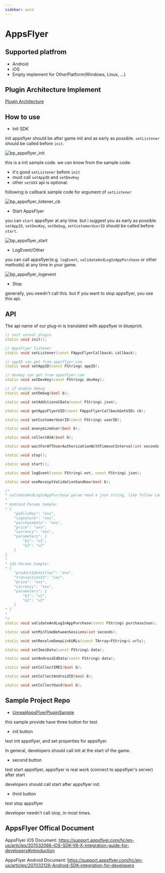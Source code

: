 ```yaml
---
sidebar: auto
---
```


# AppsFlyer

## Supported platfrom

* Android
* iOS
* Empty implement for OtherPlatform(Windows, Linux, ...)

## Plugin Architecture Implement

[Plugin Architecture](../desc/)

## How to use

* Init SDK

init appsflyer should be after game init and as early as possible.
`setListener` should be called before `init`.

<img :src="$withBase('/assets/img/bp_appsflyer_init.png')" alt="bp_appsflyer_init">

this is a init sample code.
we can know from the sample code:

* it's good `setListener` before `init`
* must call `setAppID` and `setDevKey`
* other `setXXX` api is optional.

following is callback sample code for argument of `setListener`

<img :src="$withBase('/assets/img/bp_appsflyer_listener_cb.png')" alt="bp_appsflyer_listener_cb">

* Start AppsFlyer

you can `start` appsflyer at any time. but i suggest you as early as possible.
`setAppID`, `setDevKey`, `setDebug`, `setCustomerUserID` should be called before `start`.

<img :src="$withBase('/assets/img/bp_appsflyer_start.png')" alt="bp_appsflyer_start">

* LogEvent/Other

you can call appsflyer(e.g. `logEvent`, `validateAndLogInAppPurchase` or other methods) at any time in your game.

<img :src="$withBase('/assets/img/bp_appsflyer_logevent.png')" alt="bp_appsflyer_logevent">

* Stop

generally, you needn't call this. but if you want to stop appsflyer, you use this api.


## API

The api name of our plug-in is translated with appsflyer in blueprint.

```cpp
// init unreal plugin
static void init();
```

```cpp
// AppsFlyer listener
static void setListener(const FAppsFlyerCallback& callback);
```

```cpp
// appID can get from appsflyer.com
static void setAppID(const FString& appID);
```

```cpp
// devkey can get from appsflyer.com
static void setDevKey(const FString& devKey);
```

```cpp
// if enable debug
static void setDebug(bool b);
```

```cpp
static void setAdditionalData(const FString& json);
```

```cpp
static void getAppsFlyerUID(const FAppsFlyerCallbackGetUID& cb);
```

```cpp
static void setCustomerUserID(const FString& userID);
```

```cpp
static void anonymizeUser(bool b);
```

```cpp
static void collectASA(bool b);
```

```cpp
static void waitForATTUserAuthorizationWithTimeoutInterval(int seconds);
```

```cpp
static void stop();
```

```cpp
static void start();
```

```cpp
static void logEvent(const FString& evt, const FString& json);
```

```cpp
static void useReceiptValidationSandbox(bool b);
```

```cpp
/*
* validateAndLogInAppPurchase param need a json string, like follow sample.
*
* Android Params Sample:
* {
    "publicKey": "xxx",
    "signature": "xxx",
    "purchaseData": "xxx",
    "price": "xxx",
    "currency": "xxx",
    "parameters": {
        "k1": "v1",
        "k2": "v2"
    }
}
*
* iOS Params Sample:
* {
    "productIdentifier": "xxx",
    "transactionId": "xxx",
    "price": "xxx",
    "currency": "xxx",
    "parameters": {
        "k1": "v1",
        "k2": "v2"
    }
* }
*
*/
static void validateAndLogInAppPurchase(const FString& purchaseJson);
```

```cpp
static void setMinTimeBetweenSessions(int seconds);
```

```cpp
static void setResolveDeepLinkURLs(const TArray<FString>& urls);
```

```cpp
static void setImeiData(const FString& data);
```

```cpp
static void setAndroidIdData(const FString& data);
```

```cpp
static void setCollectIMEI(bool b);
```

```cpp
static void setCollectAndroidID(bool b);
```

```cpp
static void setCollectOaid(bool b);
```

## Sample Project Repo

* [UnrealAppsFlyerPluginSample](https://github.com/innocenttimes/UnrealSampleAppsFlyer)

this sample provide have three button for test.

* init button

test init appsflyer, and set properties for appsflyer.

In general, developers should call init at the start of the game.

* second button

test start appsflyer, appsflyer is real work (connect to appsflyer's server) after start

developers should call start after appsflyer init.

* third button

test stop appsflyer

developer needn't call stop, in most times.


## AppsFlyer Offical Document

AppsFlyer iOS Document: https://support.appsflyer.com/hc/en-us/articles/207032066-iOS-SDK-V6-X-integration-guide-for-developers#introduction

AppsFlyer Android Document: https://support.appsflyer.com/hc/en-us/articles/207032126-Android-SDK-integration-for-developers

